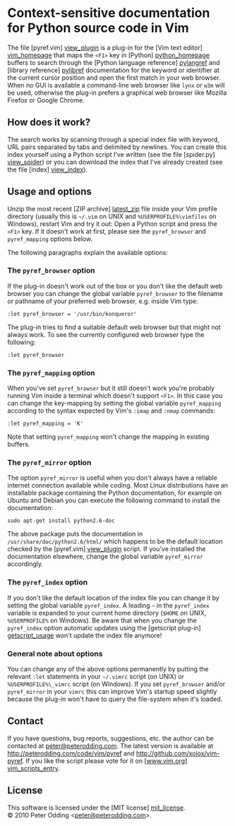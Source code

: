 # Context-sensitive documentation <br> for Python source code in Vim

The file [pyref.vim] [view_plugin] is a plug-in for the [Vim text editor]
[vim_homepage] that maps the `<F1>` key in [Python] [python_homepage] buffers
to search through the [Python language reference] [pylangref] and [library
reference] [pylibref] documentation for the keyword or identifier at the
current cursor position and open the first match in your web browser. When no
GUI is available a command-line web browser like `lynx` or `w3m` will be used,
otherwise the plug-in prefers a graphical web browser like Mozilla Firefox or
Google Chrome.

## How does it work?

The search works by scanning through a special index file with keyword, URL
pairs separated by tabs and delimited by newlines. You can create this index
yourself using a Python script I've written (see the file [spider.py]
[view_spider]) or you can download the index that I've already created (see the
file [index] [view_index]).

## Usage and options

Unzip the most recent [ZIP archive] [latest_zip] file inside your Vim profile
directory (usually this is `~/.vim` on UNIX and `%USERPROFILE%\vimfiles` on
Windows), restart Vim and try it out: Open a Python script and press the `<F1>`
key. If it doesn't work at first, please see the `pyref_browser` and
`pyref_mapping` options below.

The following paragraphs explain the available options:

### The `pyref_browser` option

If the plug-in doesn't work out of the box or you don't like the default web
browser you can change the global variable `pyref_browser` to the filename or
pathname of your preferred web browser, e.g. inside Vim type:

    :let pyref_browser = '/usr/bin/konqueror'

The plug-in tries to find a suitable default web browser but that might not
always work. To see the currently configured web browser type the following:

    :let pyref_browser

### The `pyref_mapping` option

When you've set `pyref_browser` but it still doesn't work you're probably
running Vim inside a terminal which doesn't support `<F1>`. In this case you
can change the key-mapping by setting the global variable `pyref_mapping`
according to the syntax expected by Vim's `:imap` and `:nmap` commands:

    :let pyref_mapping = 'K'

Note that setting `pyref_mapping` won't change the mapping in existing buffers.

### The `pyref_mirror` option

The option `pyref_mirror` is useful when you don't always have a reliable
internet connection available while coding. Most Linux distributions have an
installable package containing the Python documentation, for example on Ubuntu
and Debian you can execute the following command to install the documentation:

    sudo apt-get install python2.6-doc

The above package puts the documentation in `/usr/share/doc/python2.6/html/`
which happens to be the default location checked by the [pyref.vim]
[view_plugin] script. If you've installed the documentation elsewhere, change
the global variable `pyref_mirror` accordingly.

### The `pyref_index` option

If you don't like the default location of the index file you can change it by
setting the global variable `pyref_index`. A leading `~` in the `pyref_index`
variable is expanded to your current home directory (`$HOME` on UNIX,
`%USERPROFILE%` on Windows). Be aware that when you change the `pyref_index`
option automatic updates using the [getscript plug-in] [getscript_usage] won't
update the index file anymore!

### General note about options

You can change any of the above options permanently by putting the relevant
`:let` statements in your `~/.vimrc` script (on UNIX) or `%USERPROFILE%\_vimrc`
script (on Windows). If you set `pyref_browser` and/or `pyref_mirror` in your
`vimrc` this can improve Vim's startup speed slightly because the plug-in won't
have to query the file-system when it's loaded.

## Contact

If you have questions, bug reports, suggestions, etc. the author can be
contacted at <peter@peterodding.com>. The latest version is available
at <http://peterodding.com/code/vim/pyref> and <http://github.com/xolox/vim-pyref>.
If you like the script please vote for it on [www.vim.org] [vim_scripts_entry].

## License

This software is licensed under the [MIT license] [mit_license].  
© 2010 Peter Odding &lt;<peter@peterodding.com>&gt;.


[getscript_usage]: http://vimdoc.sourceforge.net/htmldoc/pi_getscript.html#glvs-usage
[latest_zip]: http://github.com/downloads/xolox/vim-pyref/pyref-latest.zip
[mit_license]: http://en.wikipedia.org/wiki/MIT_License
[pylangref]: http://docs.python.org/reference/index.html
[pylibref]: http://docs.python.org/library/index.html
[python_homepage]: http://python.org/
[view_index]: http://github.com/xolox/vim-pyref/blob/master/vimpythonindex
[view_plugin]: http://github.com/xolox/vim-pyref/blob/master/pyref.vim
[view_spider]: http://github.com/xolox/vim-pyref/blob/master/create-index.py
[vim_homepage]: http://www.vim.org/
[vim_scripts_entry]: http://www.vim.org/scripts/script.php?script_id=3104
